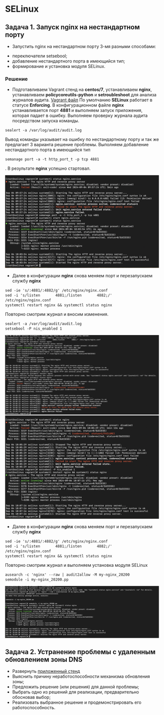 # SELinux
[img1]: https://github.com/Dogmatic41/otus/blob/main/15.SELinux/images/port%204881.png "" 
[img2]: https://github.com/Dogmatic41/otus/blob/main/15.SELinux/images/port%204882.1.png "" 
[img3]: https://github.com/Dogmatic41/otus/blob/main/15.SELinux/images/port%204882.2.png "" 
[img4]: https://github.com/Dogmatic41/otus/blob/main/15.SELinux/images/port%204883.png "" 



## Задача 1. Запуск nginx на нестандартном порту

* Запустить nginx на нестандартном порту 3-мя разными способами:
- переключатели setsebool;
- добавление нестандартного порта в имеющийся тип;
- формирование и установка модуля SELinux.

### Решение 

* Подготавливаем Vagrant стенд на **centos/7**, устанавливаем **nginx**, устанавливаем **policycoreutils-python** и **setroubleshoot** для анализа журналов аудита.
[Vagrant файл](https://github.com/Dogmatic41/otus/blob/main/15.Network/Vagrantfile)
По умолчанию **SELinux** работает в статусе **Enforcing**. 
В конфигурационном файле **nginx** устанавливается порт **4881** и выполняем запуск приложения, которая падает в ошибку. Выполняем проверку журнала аудита посредством запуска команды.
```
sealert -a /var/log/audit/audit.log
```
Вывод команды указывает на ошибку по нестандартному порту и так же предлагает 3 варианта решение проблемы. 
Выполняем добавление нестандартного порта в имеющийся тип 
```
semanage port -a -t http_port_t -p tcp 4881
```
. В результате **nginx** успешно стартовал.

![добавление порта][img1]

* Далее в конфигурации **nginx** снова меняем порт и перезапускаем службу **nginx**
```
sed -ie 's/:4881/:4882/g' /etc/nginx/nginx.conf
sed -i 's/listen       4881;/listen       4882;/' /etc/nginx/nginx.conf
systemctl restart nginx && systemctl status nginx
```
Повторно смотрим журнал и вносим изменения.
```
sealert -a /var/log/audit/audit.log
setsebool -P nis_enabled 1
```

![переключатель setsebool][img2]
![переключатель setsebool][img3]

* Далее в конфигурации **nginx** снова меняем порт и перезапускаем службу **nginx**
```
sed -ie 's/:4881/:4882/g' /etc/nginx/nginx.conf
sed -i 's/listen       4881;/listen       4882;/' /etc/nginx/nginx.conf
systemctl restart nginx && systemctl status nginx
```
Повторно смотрим журнал и выполняем установка модуля SELinux
```
ausearch -c 'nginx' --raw | audit2allow -M my-nginx_20200
semodule -i my-nginx_20200.pp
``` 

![установка модуля][img4]

## Задача 2. Устранение проблемы с удаленным обновлением зоны DNS

- Развернуть [приложенный стенд](https://github.com/mbfx/otus-linux-adm/tree/master/selinux_dns_problems)
- Выяснить причину неработоспособности механизма обновления зоны;
- Предложить решение (или решения) для данной проблемы;
- Выбрать одно из решений для реализации, предварительно обосновав выбор;
- Реализовать выбранное решение и продемонстрировать его работоспособность.


